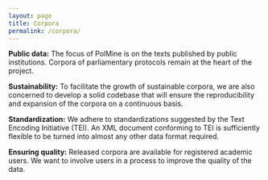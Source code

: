 ```yaml
---
layout: page
title: Corpora
permalink: /corpora/
---
```


**Public data:** The focus of PolMine is on the texts published by public institutions. Corpora of parliamentary protocols remain at the heart of the project.

**Sustainability:** To facilitate the growth of sustainable corpora, we are also concerned to develop a solid codebase that will ensure the reproducibility and expansion of the corpora on a continuous basis.

**Standardization:** We adhere to standardizations suggested by the Text Encoding Initiative (TEI). An XML document conforming to TEI is sufficiently flexible to be turned into almost any other data format required.

**Ensuring quality:** Released corpora are available for registered academic users. We want to involve users in a process to improve the quality of the data.
